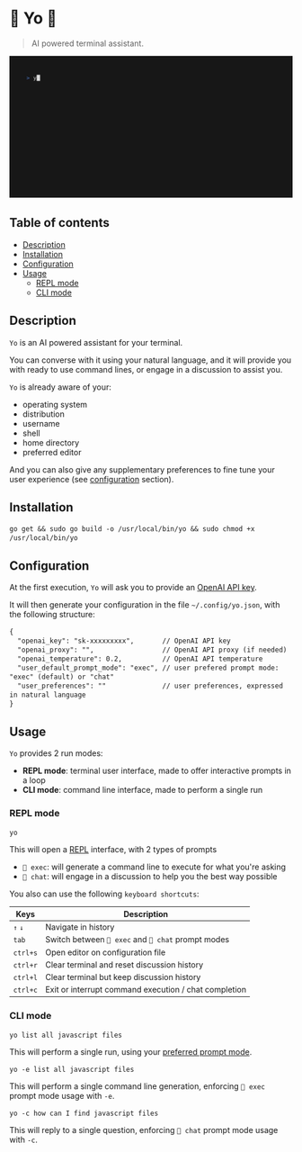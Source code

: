 # 🚀 Yo 💬

> AI powered terminal assistant.

![Demo](doc/demo.gif)

## Table of contents

<!-- TOC -->
* [Description](#description)
* [Installation](#installation)
* [Configuration](#configuration)
* [Usage](#usage)
  * [REPL mode](#repl-mode)
  * [CLI mode](#cli-mode)
<!-- TOC -->

## Description

`Yo` is an AI powered assistant for your terminal.

You can converse with it using your natural language, and it will provide you with ready to use command lines, or engage in a discussion to assist you.

`Yo` is already aware of your:
- operating system
- distribution
- username
- shell
- home directory
- preferred editor

And you can also give any supplementary preferences to fine tune your user experience (see [configuration](#configuration) section).

## Installation

```shell
go get && sudo go build -o /usr/local/bin/yo && sudo chmod +x /usr/local/bin/yo
```

## Configuration

At the first execution, `Yo` will ask you to provide an [OpenAI API key](https://platform.openai.com/account/api-keys).

It will then generate your configuration in the file `~/.config/yo.json`, with the following structure:

```JS
{
  "openai_key": "sk-xxxxxxxxx",       // OpenAI API key
  "openai_proxy": "",                 // OpenAI API proxy (if needed)
  "openai_temperature": 0.2,          // OpenAI API temperature
  "user_default_prompt_mode": "exec", // user prefered prompt mode: "exec" (default) or "chat"
  "user_preferences": ""              // user preferences, expressed in natural language
}
```

## Usage

`Yo` provides 2 run modes:
- **REPL mode**: terminal user interface, made to offer interactive prompts in a loop
- **CLI mode**: command line interface, made to perform a single run

### REPL mode

```shell
yo
```

This will open a [REPL](https://en.wikipedia.org/wiki/Read%E2%80%93eval%E2%80%93print_loop) interface, with 2 types of prompts

- `🚀 exec`: will generate a command line to execute for what you're asking
- `💬 chat`: will engage in a discussion to help you the best way possible

You also can use the following `keyboard shortcuts`:

| Keys     | Description                                           |
|----------|-------------------------------------------------------|
| `↑` `↓`  | Navigate in history                                   |
| `tab`    | Switch between `🚀 exec` and `💬 chat` prompt modes   |
| `ctrl+s` | Open editor on configuration file                     |
| `ctrl+r` | Clear terminal and reset discussion history           |
| `ctrl+l` | Clear terminal but keep discussion history            |
| `ctrl+c` | Exit or interrupt command execution / chat completion |


### CLI mode

```shell
yo list all javascript files
```

This will perform a single run, using your [preferred prompt mode](#configuration).

```shell
yo -e list all javascript files
```

This will perform a single command line generation, enforcing `🚀 exec` prompt mode usage with `-e`.

```shell
yo -c how can I find javascript files
```

This will reply to a single question, enforcing `💬 chat` prompt mode usage with `-c`.